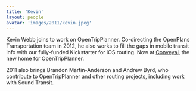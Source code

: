 ```yaml
---
title: 'Kevin'
layout: people
avatar: 'images/2011/kevin.jpeg'
---
```


Kevin Webb joins to work on OpenTripPlanner. Co-directing the OpenPlans Transportation team in 2012, he also works to fill the gaps in mobile transit info with our fully-funded Kickstarter for iOS routing. Now at <a href="http://conveyal.com">Conveyal</a>, the new home for OpenTripPlanner.

2011 also brings Brandon Martin-Anderson and Andrew Byrd, who contribute to OpenTripPlanner and other routing projects, including work with Sound Transit.